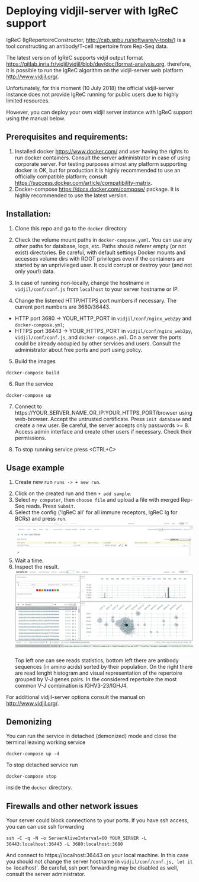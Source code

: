 # Deploying vidjil-server with IgReC support

IgReC (IgRepertoireConstructor, http://cab.spbu.ru/software/y-tools/) is a tool constructing an antibody/T-cell repertoire from Rep-Seq data.

The latest version of IgReC supports vidjil output format https://gitlab.inria.fr/vidjil/vidjil/blob/dev/doc/format-analysis.org,
therefore, it is possible to run the IgReC algorithm on the vidjil-server web platform http://www.vidjil.org/.

Unfortunately, for this moment (10 July 2018) the official vidjil-server instance does
not provide IgReC running for public users due to highly limited resources.

However, you can deploy your own vidjil server instance with IgReC support using the manual below.

## Prerequisites and requirements:
1. Installed docker https://www.docker.com/ and user having the rights to run docker containers.
Consult the server administrator in case of using corporate server.
For testing purposes almost any platform supporting docker is OK, but for production it is
highly recommended to use an officially compatible platform; consult https://success.docker.com/article/compatibility-matrix.
2. Docker-compose https://docs.docker.com/compose/ package. It is highly recommended to use the latest version.

## Installation:
1. Clone this repo and go to the `docker` directory

2. Check the volume mount paths in `docker-compose.yaml`. You can use any other paths for database, logs, etc.
Paths should referer empty (or not exist) directories.
Be careful, with default settings Docker mounts and accesses volume dirs with ROOT privileges even if the containers are started by
an unprivileged user. It could corrupt or destroy your (and not only your!) data.

3. In case of running non-locally, change the hostname in `vidjil/conf/conf.js` from `localhost` to your server hostname or IP.


4. Change the listened HTTP/HTTPS port numbers if necessary. The current port numbers are 3680/36443.
* HTTP port 3680 -> YOUR_HTTP_PORT in `vidjil/conf/nginx_web2py` and `docker-compose.yml`;
* HTTPS port 36443 -> YOUR_HTTPS_PORT in `vidjil/conf/nginx_web2py`, `vidjil/conf/conf.js`, and `docker-compose.yml`.
On a server the ports could be already occupied by other services and users.
Consult the administrator about free ports and port using policy.



5. Build the images
```
docker-compose build
```

6. Run the service
```
docker-compose up
```

7. Connect to https://YOUR_SERVER_NAME_OR_IP:YOUR_HTTPS_PORT/browser using web-browser. Accept the untrusted certificate.
Press `init database` and create a new user. Be careful, the server accepts only passwords >= 8.
Access admin interface and create other users if necessary. Check their permissions.

8. To stop running service press <CTRL+C>

## Usage example
1. Create new run `runs -> + new run`.
<!-- ![Creating a new run](figures/create_new_run.png) -->
2. Click on the created run and then `+ add sample`.
3. Select `my computer`, then `choose file` and upload a file with merged Rep-Seq reads. Press `Submit`.
4. Select the config ('IgReC all' for all immune receptors, IgReC Ig for BCRs) and press `run`.
![Config selection](figures/config_selection.png)
5. Wait a time.
6. Inspect the result.
![Resultant repertoire](figures/resultant_repertoire.png)
Top left one can see reads statistics, bottom left there are antibody sequences (in amino acids) sorted by their population.
On the right there are read lenght histogram and visual representation of the repertoire grouped by V-J genes pairs.
In the considered repertoire the most common V-J combination is IGHV3-23/IGHJ4.


For additional vidjil-server options consult the manual on http://www.vidjil.org/.

## Demonizing
You can run the service in detached (demonized) mode and close the terminal leaving working service
```
docker-compose up -d
```
To stop detached service run
```
docker-compose stop
```
inside the `docker` directory.

## Firewalls and other network issues
Your server could block connections to your ports. If you have ssh access, you can can use ssh forwarding
```
ssh -C -q -N -o ServerAliveInterval=60 YOUR_SERVER -L 36443:localhost:36443 -L 3680:localhost:3680
```
And connect to https://localhost:36443 on your local machine.
In this case you should not change the server hostname in `vidjil/conf/conf.js, let it be `localhost`.
Be careful, ssh port forwarding may be disabled as well, consult the server administrator.
